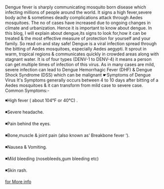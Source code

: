 Dengue fever is sharply communicating mosquito born disease which infecting millions of people around the world. It signs a high fever,severe body ache & sometimes deadly complications attack through Aedes mosquitoes. The no of cases have increased due to ongoing changes in climate and urbanization. Hence it is important to know about dengue. In this blog, I will explain about dengue,its signs to look for,how it can be treated & the most effective measure of protection for yourself and your family. So read on and stay safe!
Dengue is a viral infection spread through the bitting of Aedes mosquitoes, especially Aedes aegypti. It sprout in warm, tropical regions & communicates quickly in crowded areas along with stagnant water. It is of four types (DENV-1 to DENV-4) it means a person can get multiple times of infection of this virus. As in many cases are mild, severe infection can lead to Dengue Hemorrhagic Fever (DHF) & Dengue Shock Syndrome (DSS) which can be malignant 
☛Symptoms of Dengue Virus 
It's Symptoms generally occurs between 4 to 10 days after bitting of a Aedes mosquitoes & it can transform from mild case to severe case.
Common Symptoms:-

◾High fever ( about 104°F or 40°C) .

◾Severe headache.

◾Pain behind the eyes.

◾Bone,muscle & joint pain (also known as’ Breakbone fever ‘).

◾Nausea & Vomiting.

◾Mild bleeding (nosebleeds,gum bleeding etc)

◾Skin rash.

[for More info](https://sarkarikira.blogspot.com/2025/02/sarkarikira.blogspot.compmkvy-kya-hai-course-list.html)
